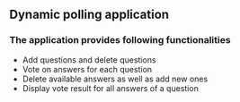 ## Dynamic polling application

### The application provides following functionalities
* Add questions and delete questions
* Vote on answers for each question
* Delete available answers as well as add new ones
* Display vote result for all answers of a question
